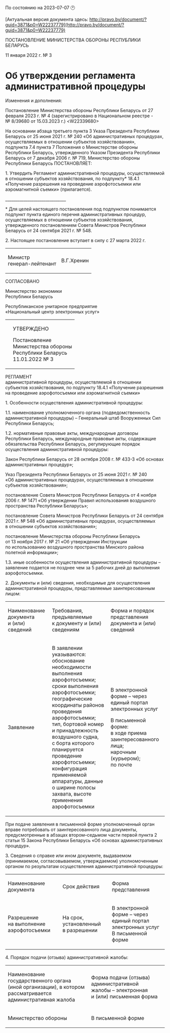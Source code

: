 По состоянию на 2023-07-07 &#x1F550;

[Актуальная версия документа здесь: http://pravo.by/document/?guid=3871&p0=W22237779](http://pravo.by/document/?guid=3871&p0=W22237779)

<p>ПОСТАНОВЛЕНИЕ МИНИСТЕРСТВА ОБОРОНЫ РЕСПУБЛИКИ БЕЛАРУСЬ</p>
<p>11 января 2022 г. № 3</p>
<h1>Об утверждении регламента административной процедуры</h1>
<p>Изменения и дополнения:</p>
<p>Постановление Министерства обороны Республики Беларусь от 27 февраля 2023 г. № 4 (зарегистрировано в Национальном реестре - № 8/39680 от 15.03.2023 г.) &lt;W22339680&gt;</p>
<p></p>
<p>На основании абзаца третьего пункта 3 Указа Президента Республики Беларусь от 25 июня 2021 г. № 240 «Об административных процедурах, осуществляемых в отношении субъектов хозяйствования», подпункта 7.4 пункта 7 Положения о Министерстве обороны Республики Беларусь, утвержденного Указом Президента Республики Беларусь от 7 декабря 2006 г. № 719, Министерство обороны Республики Беларусь ПОСТАНОВЛЯЕТ:</p>
<p>1. Утвердить Регламент административной процедуры, осуществляемой в отношении субъектов хозяйствования, по подпункту* 18.4.1 «Получение разрешения на проведение аэрофотосъемки или аэромагнитной съемки» (прилагается).</p>
<p>______________________________</p>
<p>* Для целей настоящего постановления под подпунктом понимается подпункт пункта единого перечня административных процедур, осуществляемых в отношении субъектов хозяйствования, утвержденного постановлением Совета Министров Республики Беларусь от 24 сентября 2021 г. № 548.</p>
<p>2. Настоящее постановление вступает в силу с 27 марта 2022 г.</p>
<p></p>
<table><tr>
<td><p>Министр<br>генерал-лейтенант</p></td>
<td><p>В.Г.Хренин</p></td>
</tr></table>
<p></p>
<p>СОГЛАСОВАНО</p>
<p>Министерство экономики <br>Республики Беларусь</p>
<p>Республиканское унитарное предприятие <br>«Национальный центр электронных услуг»</p>
<p></p>
<table><tr>
<td><p></p></td>
<td>
<p>УТВЕРЖДЕНО</p>
<p>Постановление <br>Министерства обороны <br>Республики Беларусь<br>11.01.2022 № 3</p>
</td>
</tr></table>
<p>РЕГЛАМЕНТ<br>административной процедуры, осуществляемой в отношении субъектов хозяйствования, по подпункту 18.4.1 «Получение разрешения на проведение аэрофотосъемки или аэромагнитной съемки»</p>
<p>1. Особенности осуществления административной процедуры:</p>
<p>1.1. наименование уполномоченного органа (подведомственность административной процедуры) – Генеральный штаб Вооруженных Сил Республики Беларусь;</p>
<p>1.2. нормативные правовые акты, международные договоры Республики Беларусь, международные правовые акты, содержащие обязательства Республики Беларусь, регулирующие порядок осуществления административной процедуры:</p>
<p>Закон Республики Беларусь от 28 октября 2008 г. № 433-З «Об основах административных процедур»;</p>
<p>Указ Президента Республики Беларусь от 25 июня 2021 г. № 240 «Об административных процедурах, осуществляемых в отношении субъектов хозяйствования»;</p>
<p>постановление Совета Министров Республики Беларусь от 4 ноября 2006 г. № 1471 «Об утверждении Правил использования воздушного пространства Республики Беларусь»;</p>
<p>постановление Совета Министров Республики Беларусь от 24 сентября 2021 г. № 548 «Об административных процедурах, осуществляемых в отношении субъектов хозяйствования»;</p>
<p>постановление Министерства обороны Республики Беларусь от 13 ноября 2017 г. № 21 «Об утверждении Инструкции по использованию воздушного пространства Минского района полетной информации»;</p>
<p>1.3. иные особенности осуществления административной процедуры – заявление подается не позднее чем за 5 рабочих дней до выполнения аэрофотосъемки.</p>
<p>2. Документы и (или) сведения, необходимые для осуществления административной процедуры, представляемые заинтересованным лицом:</p>
<p></p>
<table>
<tr>
<td><p>Наименование документа и (или) сведений</p></td>
<td><p>Требования, предъявляемые к документу и (или) сведениям</p></td>
<td><p>Форма и порядок представления документа и (или) сведений</p></td>
</tr>
<tr>
<td><p>Заявление</p></td>
<td><p>В заявлении указываются:<br>обоснование необходимости выполнения аэрофотосъемки;<br>сроки выполнения аэрофотосъемки;<br>географические координаты районов проведения аэрофотосъемки;<br>тип, бортовой номер и принадлежность воздушного судна, с борта которого планируется проведение аэрофотосъемки;<br>конфигурация применяемой аппаратуры, данные о ширине полосы захвата, высоте применения аэрофотосъемки</p></td>
<td>
<p>В электронной форме – через единый портал электронных услуг</p>
<p>В письменной форме:<br>в ходе приема заинтересованного лица;<br>нарочным (курьером);<br>по почте</p>
</td>
</tr>
</table>
<p></p>
<p>При подаче заявления в письменной форме уполномоченный орган вправе потребовать от заинтересованного лица документы, предусмотренные в абзацах втором–седьмом части первой пункта 2 статьи 15 Закона Республики Беларусь «Об основах административных процедур».</p>
<p>3. Сведения о справке или ином документе, выдаваемом (принимаемом, согласовываемом, утверждаемом) уполномоченным органом по результатам осуществления административной процедуры:</p>
<p></p>
<table>
<tr>
<td><p>Наименование документа</p></td>
<td><p>Срок действия</p></td>
<td><p>Форма представления</p></td>
</tr>
<tr>
<td><p>Разрешение на выполнение аэрофотосъемки</p></td>
<td><p>На срок, установленный в разрешении</p></td>
<td><p>В электронной форме – через единый портал электронных услуг<br>В письменной форме</p></td>
</tr>
</table>
<p></p>
<p>4. Порядок подачи (отзыва) административной жалобы:</p>
<p></p>
<table>
<tr>
<td><p>Наименование государственного органа (иной организации), в котором рассматривается административная жалоба</p></td>
<td><p>Форма подачи (отзыва) административной жалобы – электронная и (или) письменная форма</p></td>
</tr>
<tr>
<td><p>Министерство обороны </p></td>
<td><p>В письменной форме </p></td>
</tr>
</table>
<p></p>